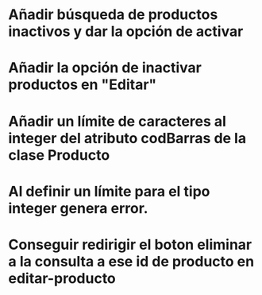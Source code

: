 # Añadir búsqueda de productos inactivos y dar la opción de activar
# Añadir la opción de inactivar productos en "Editar"

# Añadir un límite de caracteres al integer del atributo codBarras de la clase Producto
# Al definir un límite para el tipo integer genera error.

# Conseguir redirigir el boton eliminar a la consulta a ese id de producto en editar-producto